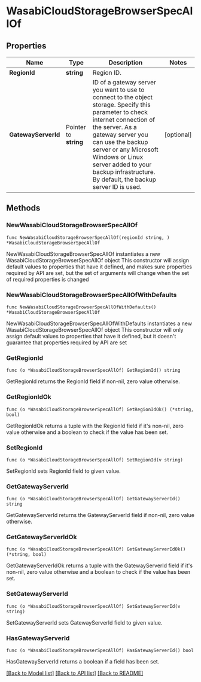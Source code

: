 # WasabiCloudStorageBrowserSpecAllOf

## Properties

Name | Type | Description | Notes
------------ | ------------- | ------------- | -------------
**RegionId** | **string** | Region ID. | 
**GatewayServerId** | Pointer to **string** | ID of a gateway server you want to use to connect to the object storage. Specify this parameter to check internet connection of the server. As a gateway server you can use the backup server or any Microsoft Windows or Linux server added to your backup infrastructure. By default, the backup server ID is used. | [optional] 

## Methods

### NewWasabiCloudStorageBrowserSpecAllOf

`func NewWasabiCloudStorageBrowserSpecAllOf(regionId string, ) *WasabiCloudStorageBrowserSpecAllOf`

NewWasabiCloudStorageBrowserSpecAllOf instantiates a new WasabiCloudStorageBrowserSpecAllOf object
This constructor will assign default values to properties that have it defined,
and makes sure properties required by API are set, but the set of arguments
will change when the set of required properties is changed

### NewWasabiCloudStorageBrowserSpecAllOfWithDefaults

`func NewWasabiCloudStorageBrowserSpecAllOfWithDefaults() *WasabiCloudStorageBrowserSpecAllOf`

NewWasabiCloudStorageBrowserSpecAllOfWithDefaults instantiates a new WasabiCloudStorageBrowserSpecAllOf object
This constructor will only assign default values to properties that have it defined,
but it doesn't guarantee that properties required by API are set

### GetRegionId

`func (o *WasabiCloudStorageBrowserSpecAllOf) GetRegionId() string`

GetRegionId returns the RegionId field if non-nil, zero value otherwise.

### GetRegionIdOk

`func (o *WasabiCloudStorageBrowserSpecAllOf) GetRegionIdOk() (*string, bool)`

GetRegionIdOk returns a tuple with the RegionId field if it's non-nil, zero value otherwise
and a boolean to check if the value has been set.

### SetRegionId

`func (o *WasabiCloudStorageBrowserSpecAllOf) SetRegionId(v string)`

SetRegionId sets RegionId field to given value.


### GetGatewayServerId

`func (o *WasabiCloudStorageBrowserSpecAllOf) GetGatewayServerId() string`

GetGatewayServerId returns the GatewayServerId field if non-nil, zero value otherwise.

### GetGatewayServerIdOk

`func (o *WasabiCloudStorageBrowserSpecAllOf) GetGatewayServerIdOk() (*string, bool)`

GetGatewayServerIdOk returns a tuple with the GatewayServerId field if it's non-nil, zero value otherwise
and a boolean to check if the value has been set.

### SetGatewayServerId

`func (o *WasabiCloudStorageBrowserSpecAllOf) SetGatewayServerId(v string)`

SetGatewayServerId sets GatewayServerId field to given value.

### HasGatewayServerId

`func (o *WasabiCloudStorageBrowserSpecAllOf) HasGatewayServerId() bool`

HasGatewayServerId returns a boolean if a field has been set.


[[Back to Model list]](../README.md#documentation-for-models) [[Back to API list]](../README.md#documentation-for-api-endpoints) [[Back to README]](../README.md)


